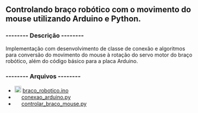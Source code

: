<h2>Controlando braço robótico com o movimento do mouse utilizando Arduino e Python.</h2>

<h3>-------- Descrição --------</h3>
<p>Implementação com desenvolvimento de classe de conexão e algoritmos para conversão do movimento do mouse à rotação do servo motor do braço robótico, além do código básico para a placa Arduino.

<h3>-------- Arquivos --------</h3>

<ul>
  
<li>
  <img src="https://img.icons8.com/color/48/000000/arduino.png" width="18"/>
  <a href="https://github.com/Audrey-Teles/Braco-Robotico/blob/main/braco_com_python.ino">braco_robotico.ino<a><br>
</li>
<li>
  <img src="https://user-images.githubusercontent.com/68817384/145720834-9a644d88-592a-4919-b92d-50f69aee5519.png" width="15"/>
  <a href="https://github.com/Audrey-Teles/Braco-Robotico/blob/main/conexao_arduino.py">conexao_arduino.py</a><br></li>
<li>
  <img src="https://user-images.githubusercontent.com/68817384/145720834-9a644d88-592a-4919-b92d-50f69aee5519.png" width="15"/>
  <a href="https://github.com/Audrey-Teles/Braco-Robotico/blob/main/controlar_braco_arduino.py">controlar_braco_mouse.py</a><br>
</li>
    
</ul>
